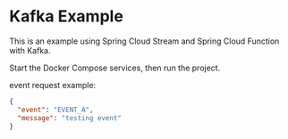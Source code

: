 # Kafka Example

This is an example using Spring Cloud Stream and Spring Cloud Function with Kafka.

Start the Docker Compose services, then run the project.

event request example:
```json
{
  "event": "EVENT_A",
  "message": "testing event"
}
```